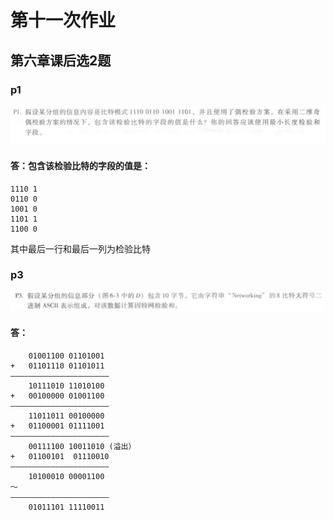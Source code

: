 # 第十一次作业
## 第六章课后选2题
### p1
![Image](./p1.png)
#### 答：包含该检验比特的字段的值是：
```
1110 1
0110 0
1001 0
1101 1
1100 0
```
其中最后一行和最后一列为检验比特

### p3
![Image](./p3.png)
#### 答：
```
	01001100 01101001
+	01101110 01101011
——————————————————————
	10111010 11010100
+	00100000 01001100
——————————————————————
	11011011 00100000
+	01100001 01111001
——————————————————————
	00111100 10011010 (溢出）
+	01100101  01110010
——————————————————————
	10100010 00001100
～
——————————————————————
	01011101 11110011
```
